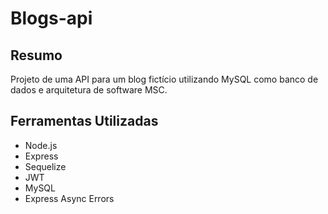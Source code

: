 # Blogs-api

## Resumo
Projeto de uma API para um blog fictício utilizando MySQL como banco de dados e arquitetura de software MSC.

## Ferramentas Utilizadas

- Node.js
- Express
- Sequelize
- JWT
- MySQL
- Express Async Errors
